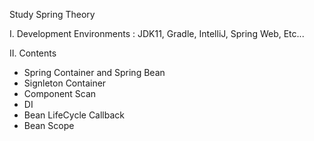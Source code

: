 Study Spring Theory

I. Development Environments : JDK11, Gradle, IntelliJ, Spring Web, Etc...

II. Contents
- Spring Container and Spring Bean
- Signleton Container
- Component Scan
- DI
- Bean LifeCycle Callback
- Bean Scope
